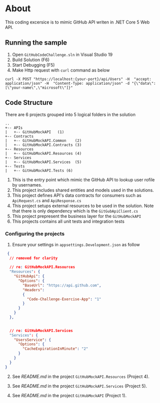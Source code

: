 # About
This  coding excersice is to mimic GitHub API writen in .NET Core 5 Web API. 

## Running the sample
1. Open `GitHubCodeChallenge.sln` in Visual Studio 19
2. Build Solution (F6)
3. Start Debugging (F5)
4. Make Http request with `curl` command as below

```console
curl -X POST "https://localhost:{your-port}/api/Users" -H  "accept: application/json" -H  "Content-Type: application/json" -d "{\"data\":[\"your-name\",\"microsoft\"]}"
```


## Code Structure

There are 6 projects grouped into 5 logical folders in the solution

```
..
+-- APIs
|   +-- GitHubMockAPI   (1)
+-- Contracts
|   +-- GitHubMockAPI.Common    (2)
|   +-- GitHubMockAPI.Contracts (3)
+-- Resources
|   +-- GitHubMockAPI.Resources (4)
+-- Services
|   +-- GitHubMockAPI.Services  (5)
+-- Tests
|   +-- GitHubMockAPI.Tests (6)

```
1. This is the entry point which mimic the GitHub API to lookup user rofile by usernames.
2. This project includes shared entities and models used in the solutions.
3. This project defines API's data contracts for consumers such as `ApiRequest.cs` and `ApiResponse.cs`
4. This project setups external resources to be used in the solution. Note that there is only dependency which is the `GitGubApiClient.cs`
5. This project prepresent the business layer for the `GitHubMockAPI`
6. This projects contains all unit tests and integration tests


### Configuring the projects

1. Ensure your settings in `appsettings.Development.json` as follow

```json
 {
  // removed for clarity
  
  // re: GitHubMockAPI.Resources
  "Resources": {
    "GitHubApi": {
      "Options": {
        "BaseUrl": "https://api.github.com",
        "Headers": 
        {
          "Code-Challenge-Exercise-App": "1"
        }
      }
    }
  },
  

  // re: GitHubMockAPI.Services
  "Services": {
    "UsersService": {
      "Options": {
        "CacheExpirationInMinute": "2"
      }
    }
  }
}  
 ```


2. See *README.md* in the project `GitHubMockAPI.Resources` (Project 4).

3. See *README.md* in the project `GitHubMockAPI.Services` (Project 5).

4. See *README.md* in the project `GitHubMockAPI` (Project 1).